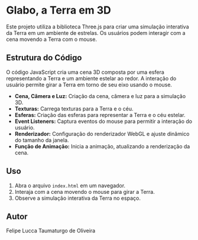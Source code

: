 # Glabo, a Terra em 3D

Este projeto utiliza a biblioteca Three.js para criar uma simulação interativa da Terra em um ambiente de estrelas. Os usuários podem interagir com a cena movendo a Terra com o mouse.

## Estrutura do Código

O código JavaScript cria uma cena 3D composta por uma esfera representando a Terra e um ambiente estelar ao redor. A interação do usuário permite girar a Terra em torno de seu eixo usando o mouse.

- **Cena, Câmera e Luz:** Criação da cena, câmera e luz para a simulação 3D.
- **Texturas:** Carrega texturas para a Terra e o céu.
- **Esferas:** Criação das esferas para representar a Terra e o céu estelar.
- **Event Listeners:** Captura eventos do mouse para permitir a interação do usuário.
- **Renderizador:** Configuração do renderizador WebGL e ajuste dinâmico do tamanho da janela.
- **Função de Animação:** Inicia a animação, atualizando a renderização da cena.

## Uso

1. Abra o arquivo `index.html` em um navegador.
2. Interaja com a cena movendo o mouse para girar a Terra.
3. Observe a simulação interativa da Terra no espaço.

## Autor

Felipe Lucca Taumaturgo de Oliveira